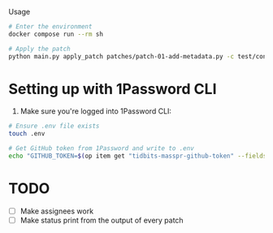 
Usage

```bash
# Enter the environment
docker compose run --rm sh

# Apply the patch
python main.py apply_patch patches/patch-01-add-metadata.py -c test/context.yaml
```

# Setting up with 1Password CLI

1. Make sure you're logged into 1Password CLI:

```bash
# Ensure .env file exists
touch .env

# Get GitHub token from 1Password and write to .env
echo "GITHUB_TOKEN=$(op item get "tidbits-masspr-github-token" --fields "password" --reveal)" > .env
```



# TODO

- [ ] Make assignees work
- [ ] Make status print from the output of every patch